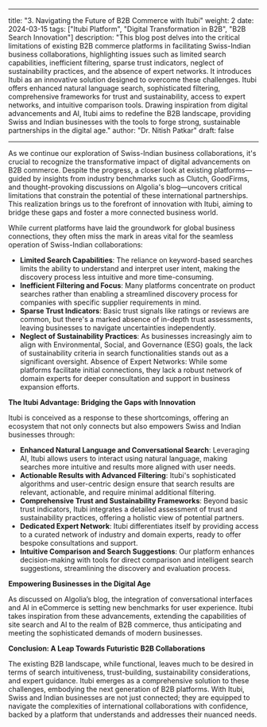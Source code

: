 
---

title: "3. Navigating the Future of B2B Commerce with Itubi"
weight: 2
date: 2024-03-15
tags: ["Itubi Platform", "Digital Transformation in B2B", "B2B Search Innovation"]
description: "This blog post delves into the critical limitations of existing B2B commerce platforms in facilitating Swiss-Indian business collaborations, highlighting issues such as limited search capabilities, inefficient filtering, sparse trust indicators, neglect of sustainability practices, and the absence of expert networks. It introduces Itubi as an innovative solution designed to overcome these challenges. Itubi offers enhanced natural language search, sophisticated filtering, comprehensive frameworks for trust and sustainability, access to expert networks, and intuitive comparison tools. Drawing inspiration from digital advancements and AI, Itubi aims to redefine the B2B landscape, providing Swiss and Indian businesses with the tools to forge strong, sustainable partnerships in the digital age."
author: "Dr. Nitish Patkar"
draft: false

---
As we continue our exploration of Swiss-Indian business collaborations, it's crucial to recognize the transformative impact of digital advancements on B2B commerce. Despite the progress, a closer look at existing platforms—guided by insights from industry benchmarks such as Clutch, GoodFirms, and thought-provoking discussions on Algolia's blog—uncovers critical limitations that constrain the potential of these international partnerships. This realization brings us to the forefront of innovation with Itubi, aiming to bridge these gaps and foster a more connected business world.

While current platforms have laid the groundwork for global business connections, they often miss the mark in areas vital for the seamless operation of Swiss-Indian collaborations:

- **Limited Search Capabilities**: The reliance on keyword-based searches limits the ability to understand and interpret user intent, making the discovery process less intuitive and more time-consuming.
- **Inefficient Filtering and Focus**: Many platforms concentrate on product searches rather than enabling a streamlined discovery process for companies with specific supplier requirements in mind.
- **Sparse Trust Indicators**: Basic trust signals like ratings or reviews are common, but there's a marked absence of in-depth trust assessments, leaving businesses to navigate uncertainties independently.
- **Neglect of Sustainability Practices**: As businesses increasingly aim to align with Environmental, Social, and Governance (ESG) goals, the lack of sustainability criteria in search functionalities stands out as a significant oversight.
Absence of Expert Networks: While some platforms facilitate initial connections, they lack a robust network of domain experts for deeper consultation and support in business expansion efforts.

**The Itubi Advantage: Bridging the Gaps with Innovation**

Itubi is conceived as a response to these shortcomings, offering an ecosystem that not only connects but also empowers Swiss and Indian businesses through:

- **Enhanced Natural Language and Conversational Search**: Leveraging AI, Itubi allows users to interact using natural language, making searches more intuitive and results more aligned with user needs.
- **Actionable Results with Advanced Filtering**: Itubi's sophisticated algorithms and user-centric design ensure that search results are relevant, actionable, and require minimal additional filtering.
- **Comprehensive Trust and Sustainability Frameworks**: Beyond basic trust indicators, Itubi integrates a detailed assessment of trust and sustainability practices, offering a holistic view of potential partners.
- **Dedicated Expert Network**: Itubi differentiates itself by providing access to a curated network of industry and domain experts, ready to offer bespoke consultations and support.
- **Intuitive Comparison and Search Suggestions**: Our platform enhances decision-making with tools for direct comparison and intelligent search suggestions, streamlining the discovery and evaluation process.

**Empowering Businesses in the Digital Age**

As discussed on Algolia’s blog, the integration of conversational interfaces and AI in eCommerce is setting new benchmarks for user experience. Itubi takes inspiration from these advancements, extending the capabilities of site search and AI to the realm of B2B commerce, thus anticipating and meeting the sophisticated demands of modern businesses.

**Conclusion: A Leap Towards Futuristic B2B Collaborations**

The existing B2B landscape, while functional, leaves much to be desired in terms of search intuitiveness, trust-building, sustainability considerations, and expert guidance. Itubi emerges as a comprehensive solution to these challenges, embodying the next generation of B2B platforms. With Itubi, Swiss and Indian businesses are not just connected; they are equipped to navigate the complexities of international collaborations with confidence, backed by a platform that understands and addresses their nuanced needs.